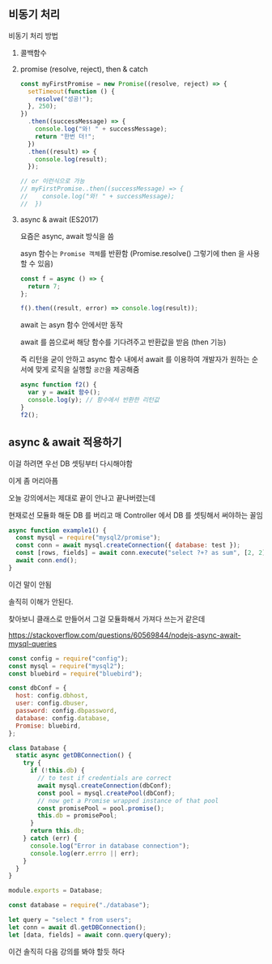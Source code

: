 ## 비동기 처리

비동기 처리 방법

1. 콜백함수

2. promise (resolve, reject), then & catch

   ```js
   const myFirstPromise = new Promise((resolve, reject) => {
     setTimeout(function () {
       resolve("성공!");
     }, 250);
   })
     .then((successMessage) => {
       console.log("와! " + successMessage);
       return "한번 더!";
     })
     .then((result) => {
       console.log(result);
     });

   // or 이런식으로 가능
   // myFirstPromise..then((successMessage) => {
   //    console.log("와! " + successMessage);
   //  })
   ```

3. async & await (ES2017)

   요즘은 async, await 방식을 씀

   asyn 함수는 `Promise 객체`를 반환함 (Promise.resolve() 그렇기에 then 을 사용 할 수 있음)

   ```js
   const f = async () => {
     return 7;
   };

   f().then((result, error) => console.log(result));
   ```

   await 는 asyn 함수 안에서만 동작

   await 를 씀으로써 해당 함수를 기다려주고 반환값을 받음 (then 기능)

   즉 리턴을 굳이 안하고 async 함수 내에서 await 를 이용하여 개발자가 원하는 순서에 맞게 로직을 실행할 `공간`을 제공해줌

   ```js
   async function f2() {
     var y = await 함수();
     console.log(y); // 함수에서 반환한 리턴값
   }
   f2();
   ```

## async & await 적용하기

이걸 하려면 우선 DB 셋팅부터 다시해야함

이게 좀 머리아픔

오늘 강의에서는 제대로 끝이 안나고 끝나버렸는데

현재로선 모듈화 해둔 DB 를 버리고 매 Controller 에서 DB 를 셋팅해서 써야하는 꼴임

```js
async function example1() {
  const mysql = require("mysql2/promise");
  const conn = await mysql.createConnection({ database: test });
  const [rows, fields] = await conn.execute("select ?+? as sum", [2, 2]);
  await conn.end();
}
```

이건 말이 안됨

솔직히 이해가 안된다.

찾아보니 클래스로 만들어서 그걸 모듈화해서 가져다 쓰는거 같은데

https://stackoverflow.com/questions/60569844/nodejs-async-await-mysql-queries

```js
const config = require("config");
const mysql = require("mysql2");
const bluebird = require("bluebird");

const dbConf = {
  host: config.dbhost,
  user: config.dbuser,
  password: config.dbpassword,
  database: config.database,
  Promise: bluebird,
};

class Database {
  static async getDBConnection() {
    try {
      if (!this.db) {
        // to test if credentials are correct
        await mysql.createConnection(dbConf);
        const pool = mysql.createPool(dbConf);
        // now get a Promise wrapped instance of that pool
        const promisePool = pool.promise();
        this.db = promisePool;
      }
      return this.db;
    } catch (err) {
      console.log("Error in database connection");
      console.log(err.errro || err);
    }
  }
}

module.exports = Database;
```

```js
const database = require("./database");

let query = "select * from users";
let conn = await dl.getDBConnection();
let [data, fields] = await conn.query(query);
```

이건 솔직히 다음 강의를 봐야 할듯 하다
